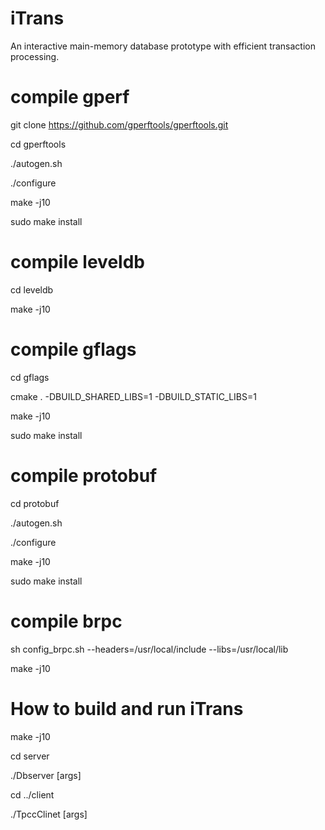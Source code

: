 # iTrans
An interactive main-memory database prototype with efficient transaction processing. 

# compile gperf

git clone https://github.com/gperftools/gperftools.git

cd gperftools

./autogen.sh

./configure

make -j10

sudo make install

# compile leveldb

cd leveldb

make -j10

# compile gflags

cd gflags

cmake . -DBUILD_SHARED_LIBS=1 -DBUILD_STATIC_LIBS=1

make -j10

sudo make install

# compile protobuf

cd protobuf

./autogen.sh

./configure

make -j10

sudo make install

# compile brpc

sh config_brpc.sh --headers=/usr/local/include --libs=/usr/local/lib

make -j10

# How to build and run iTrans

make -j10

cd server

./Dbserver [args]

cd ../client

./TpccClinet [args]

